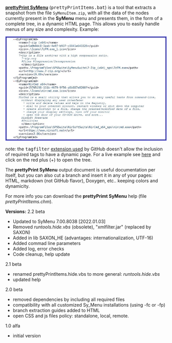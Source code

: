 [**prettyPrint SyMenu**](https://github.com/msillano/ms_symtools/tree/main/PrettyPrintItems  "Download from GitHub") (<tt>prettyPrintItems.bat</tt>) is a tool that extracts a snapshot from the file <code>SyMenuItem.zip</code>, with all the data of the nodes currently present in the **SyMenu** menu and presents them, in the form of a complete tree, in a dynamic HTML page. This allows you to easily handle menus of any size and complexity. Example:

![a SyMenu tree fragment](./../img/symenyppout.png?raw=true)

 note: the <tt>tagfilter</tt> [extension used](https://github.github.com/gfm/#disallowed-raw-html-extension-) by GitHub doesn't allow the inclusion of required tags to have a dynamic page. For a live example see [here](http://o2xdl.org/storage/outputpage.html) and click on the red plus (+) to open the tree. 
 
The **prettyPrint SyMenu** output document is useful documentation per itself,  but you can also cut a branch and insert it in any of your pages: HTML, markdown (not GitHub flavor), Doxygen, etc.. keeping colors and dynamicity. 

For more info you can download the **prettyPrimt SyMenu** help (file *prettyPrintItems.chm*).


**Versions:**
2.2 beta
 - Updated to SyMenu 7.00.8038 [2022.01.03]
 - Removed *runtools.hide.vbs* (obsolete), "xmlfilter.jar" (replaced by SAXON)
 - Added in lib SAXON_HE (advantages: internationalization, UTF-16)
 - Added commad line parameters
 - Added log, error checks
 - Code cleanup, help update

2.1 beta
 - renamed prettyPrintItems.hide.vbs to more general: *runtools.hide.vbs*
 - updated help

2.0 beta
 - removed dependencies by including all required files
 - compatibility with all customized Sy_Menu installations (using -fc or -fp)
 - branch extraction guides added to HTML
 - open CSS and js files policy: standalone, local, remote.

1.0  alfa
 - initial version
